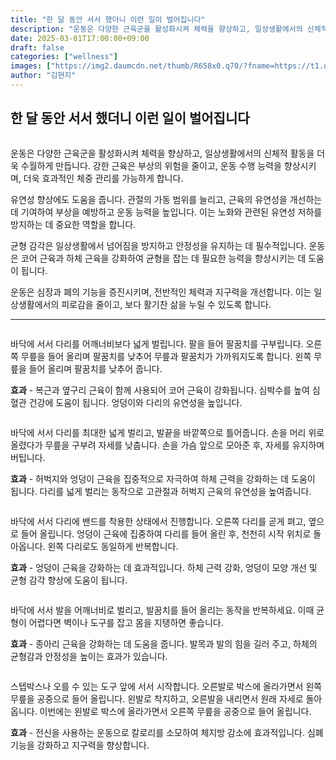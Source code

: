 ```yaml
---
title: "한 달 동안 서서 했더니 이런 일이 벌어집니다"
description: "운동은 다양한 근육군을 활성화시켜 체력을 향상하고, 일상생활에서의 신체적 활동을 더욱 수월하게 만듭니다. 강한 근육은 부상의 위험을 줄이고, 운동 수행 능력을 향상시키며, 더욱 효과적인 체중 관리를 가능하게 합니다."
date: 2025-03-01T17:00:00+09:00
draft: false
categories: ["wellness"]
images: ["https://img2.daumcdn.net/thumb/R658x0.q70/?fname=https://t1.daumcdn.net/news/202412/28/tenbody/20241228073015052ufmn.jpg", "https://t1.daumcdn.net/news/202412/28/tenbody/20241228073015316udaq.gif", "https://t1.daumcdn.net/news/202412/28/tenbody/20241228073015524uwvk.gif", "https://t1.daumcdn.net/news/202412/28/tenbody/20241228073015769vmjv.gif", "https://t1.daumcdn.net/news/202412/28/tenbody/20241228073016058muis.gif"]
author: "김현지"
---
```


<h2 >한 달 동안 서서 했더니 이런 일이 벌어집니다</h2> <figure ><img src="https://img2.daumcdn.net/thumb/R658x0.q70/?fname=https://t1.daumcdn.net/news/202412/28/tenbody/20241228073015052ufmn.jpg" alt=""/></figure> <p>운동은 다양한 근육군을 활성화시켜 체력을 향상하고, 일상생활에서의 신체적 활동을 더욱 수월하게 만듭니다. 강한 근육은 부상의 위험을 줄이고, 운동 수행 능력을 향상시키며, 더욱 효과적인 체중 관리를 가능하게 합니다.</p> <p>유연성 향상에도 도움을 줍니다. 관절의 가동 범위를 늘리고, 근육의 유연성을 개선하는 데 기여하여 부상을 예방하고 운동 능력을 높입니다. 이는 노화와 관련된 유연성 저하를 방지하는 데 중요한 역할을 합니다.</p> <p>균형 감각은 일상생활에서 넘어짐을 방지하고 안정성을 유지하는 데 필수적입니다. 운동은 코어 근육과 하체 근육을 강화하여 균형을 잡는 데 필요한 능력을 향상시키는 데 도움이 됩니다.</p> <p>운동은 심장과 폐의 기능을 증진시키며, 전반적인 체력과 지구력을 개선합니다. 이는 일상생활에서의 피로감을 줄이고, 보다 활기찬 삶을 누릴 수 있도록 합니다.</p> <hr /> <figure ><img src="https://t1.daumcdn.net/news/202412/28/tenbody/20241228073015316udaq.gif" alt=""/></figure> <p>바닥에 서서 다리를 어깨너비보다 넓게 벌립니다. 팔을 들어 팔꿈치를 구부립니다. 오른쪽 무릎을 들어 올리며 팔꿈치를 낮추어 무릎과 팔꿈치가 가까워지도록 합니다. 왼쪽 무릎을 들어 올리며 팔꿈치를 낮추어 줍니다.</p> <p><strong>효과</strong> - 복근과 옆구리 근육이 함께 사용되어 코어 근육이 강화됩니다. 심박수를 높여 심혈관 건강에 도움이 됩니다. 엉덩이와 다리의 유연성을 높입니다.</p> <figure ><img src="https://t1.daumcdn.net/news/202412/28/tenbody/20241228073015524uwvk.gif" alt=""/></figure> <p>바닥에 서서 다리를 최대한 넓게 벌리고, 발끝을 바깥쪽으로 틀어줍니다. 손을 머리 위로 올렸다가 무릎을 구부려 자세를 낮춥니다. 손을 가슴 앞으로 모아준 후, 자세를 유지하며 버팁니다.</p> <p><strong>효과</strong> - 허벅지와 엉덩이 근육을 집중적으로 자극하여 하체 근력을 강화하는 데 도움이 됩니다. 다리를 넓게 벌리는 동작으로 고관절과 허벅지 근육의 유연성을 높여줍니다.</p> <figure ><img src="https://t1.daumcdn.net/news/202412/28/tenbody/20241228073015769vmjv.gif" alt=""/></figure> <p>바닥에 서서 다리에 밴드를 착용한 상태에서 진행합니다. 오른쪽 다리를 곧게 펴고, 옆으로 들어 올립니다. 엉덩이 근육에 집중하여 다리를 들어 올린 후, 천천히 시작 위치로 돌아옵니다. 왼쪽 다리로도 동일하게 반복합니다.</p> <p><strong>효과</strong> - 엉덩이 근육을 강화하는 데 효과적입니다. 하체 근력 강화, 엉덩이 모양 개선 및 균형 감각 향상에 도움이 됩니다.</p> <figure ><img src="https://t1.daumcdn.net/news/202412/28/tenbody/20241228073016058muis.gif" alt=""/></figure> <p>바닥에 서서 발을 어깨너비로 벌리고, 발꿈치를 들어 올리는 동작을 반복하세요. 이때 균형이 어렵다면 벽이나 도구를 잡고 몸을 지탱하면 좋습니다.</p> <p><strong>효과</strong> - 종아리 근육을 강화하는 데 도움을 줍니다. 발목과 발의 힘을 길러 주고, 하체의 균형감과 안정성을 높이는 효과가 있습니다.</p> <figure ><img src="https://t1.daumcdn.net/news/202412/28/tenbody/20241228073016391ycpf.gif" alt=""/></figure> <p>스텝박스나 오를 수 있는 도구 앞에 서서 시작합니다. 오른발로 박스에 올라가면서 왼쪽 무릎을 공중으로 들어 올립니다. 왼발로 착지하고, 오른발을 내리면서 원래 자세로 돌아옵니다. 이번에는 왼발로 박스에 올라가면서 오른쪽 무릎을 공중으로 들어 올립니다.</p> <p><strong>효과</strong> - 전신을 사용하는 운동으로 칼로리를 소모하여 체지방 감소에 효과적입니다. 심폐 기능을 강화하고 지구력을 향상합니다.</p>